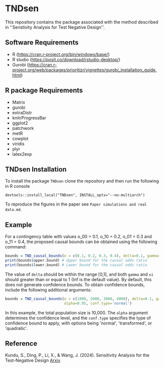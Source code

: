 # TNDsen

This repository contains the package associated with the method described in
''Senstivity Analysis for Test Negative Design''.

## Software Requirements

- R         (https://cran.r-project.org/bin/windows/base/)
- R studio  (https://posit.co/download/rstudio-desktop/)
- Gurobi    (https://cran.r-project.org/web/packages/prioritizr/vignettes/gurobi_installation_guide.html)


## R package Requirements

- Matrix
- gurobi
- extraDistr
- knitrProgressBar
- ggplot2
- patchwork
- metR
- cowplot
- viridis
- plyr
- latex2exp

## TNDsen Installation

To install the package `TNDsen` clone the repository and then run the following in R console

`devtools::install_local("TNDsen", INSTALL_opts="--no-multiarch")`

To reproduce the figures in the paper see `Paper simulations and real data.md`.

<!-- ## Usage


To get the causal bounds for a `2x2` contingency table, use the following function:

```r
TND_causal_bounds(o, 
                  delta, 
                  gamma=Inf, 
                  xi=Inf, 
                  alpha=0.95, 
                  conf.type=c('normal', 'transformed', 'quadratic'))
```
Input to the function : 
```
o         : contingency table (need not be normalized to sum one)
delta     : value of the sensitivity parameter delta, 
            should be between (0,1).
gamma     : value of the sensitivity parameter delta, 
            should be between (1, infinity), 
            default value is infinity.
xi        : value of the sensitivity parameter xi, 
            should be between (1, infinity), 
            default value is infinity.
alpha     : level of confidence interval for computing confidence interval.
            if conf.type is specified, default is 0.95
conf.type : type of confidence set to be used to compute confidence interval,
            if not specified causal bounds are computed without confidence,
            allowed values : 'normal', 'transformed' and 'quadratic.
```

Output is a list containing : 
```
upper.bound      : upper bound for causal odds ratio.
lower.bound      : lower bound for causal odds ratio.
a.upper, b.upper : probabilty distribution of exposure and outcome 
                   for the two different levels of unmeasure condounding
                   that achieves the upper bound.
a.lower, b.lower : probabilty distribution of exposure and outcome 
                   for the two different levels of unmeasure condounding
                   that achieves the lower bound.
``` -->

## Example

For a contingency table with values o_00 = 0.1, o_10 = 0.2, o_01 = 0.3 and o_11 = 0.4, the proposed causal bounds can be obtained using the following command:

```r
bounds = TND_causal_bounds(o = c(0.1, 0.2, 0.3, 0.4), delta=0.1, gamma=5, xi=2)
print(bounds$upper.bound) # Upper bound for the causal odds ratio
print(bounds$lower.bound) # Lower bound for the causal odds ratio
```

The value of `delta` should be within the range [0,1], and both `gamma` and `xi` should greater than or equal to 1 (Inf is the default value). By default, this does not generate confidence bounds. To obtain confidence bounds, include the following additional arguments:

```r
bounds = TND_causal_bounds(o = c(1000, 2000, 3000, 4000), delta=0.1, gamma=5, xi=2,
                           alpha=0.95, conf.type='normal')
```

In this example, the total population size is 10,000. The `alpha` argument determines the confidence level, and the `conf.type` specifies the type of confidence bound to apply, with options being 'normal', 'transformed', or 'quadratic'.

## Reference
Kundu, S., Ding, P., Li, X., & Wang, J. (2024). Sensitivity Analysis for the Test-Negative Design [Arxiv](https://arxiv.org/abs/2406.06980)